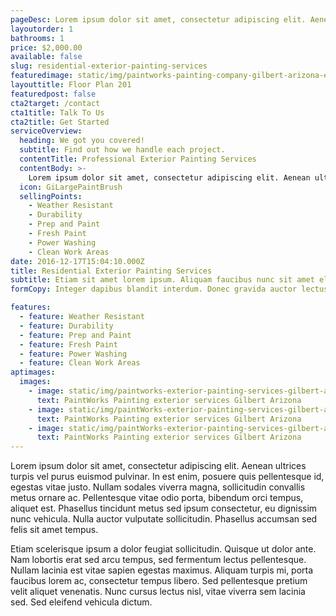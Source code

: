 ```yaml
---
pageDesc: Lorem ipsum dolor sit amet, consectetur adipiscing elit. Aenean ultrices turpis vel purus euismod pulvinar. In est enim, posuere quis pellentesque id, egestas vitae justo. Nullam sodales viverra magna, sollicitudin convallis metus ornare ac. Pellentesque vitae odio porta, bibendum orci tempus, aliquet est. Phasellus tincidunt metus sed ipsum consectetur, eu dignissim nunc vehicula. Nulla auctor vulputate sollicitudin. Phasellus accumsan sed felis sit amet tempus.
layoutorder: 1
bathrooms: 1
price: $2,000.00
available: false
slug: residential-exterior-painting-services
featuredimage: static/img/paintworks-painting-company-gilbert-arizona-external.jpg
layouttitle: Floor Plan 201
featuredpost: false
cta2target: /contact
cta1title: Talk To Us
cta2title: Get Started
serviceOverview:
  heading: We got you covered!
  subtitle: Find out how we handle each project.
  contentTitle: Professional Exterior Painting Services
  contentBody: >-
    Lorem ipsum dolor sit amet, consectetur adipiscing elit. Aenean ultrices turpis vel purus euismod pulvinar. In est enim, posuere quis pellentesque id, egestas vitae justo. Nullam sodales viverra magna, sollicitudin convallis metus ornare ac. Pellentesque vitae odio porta, bibendum orci tempus, aliquet est. Phasellus tincidunt metus sed ipsum consectetur, eu dignissim nunc vehicula. Nulla auctor vulputate sollicitudin. Phasellus accumsan sed felis sit amet tempus.
  icon: GiLargePaintBrush
  sellingPoints:
    - Weather Resistant
    - Durability
    - Prep and Paint
    - Fresh Paint
    - Power Washing
    - Clean Work Areas
date: 2016-12-17T15:04:10.000Z
title: Residential Exterior Painting Services
subtitle: Etiam sit amet lorem ipsum. Aliquam faucibus nunc sit amet elit commodo efficitur.
formCopy: Integer dapibus blandit interdum. Donec gravida auctor lectus, in rhoncus ipsum suscipit eget. In non tincidunt nibh, a tempor tortor. Etiam sit amet lorem ipsum. Aliquam faucibus nunc sit amet elit commodo efficitur.

features:
  - feature: Weather Resistant
  - feature: Durability
  - feature: Prep and Paint
  - feature: Fresh Paint
  - feature: Power Washing
  - feature: Clean Work Areas
aptimages:
  images:
    - image: static/img/paintworks-exterior-painting-services-gilbert-arizona.jpeg
      text: PaintWorks Painting exterior services Gilbert Arizona
    - image: static/img/paintWorks-exterior-painting-services-gilbert-arizona-9.jpg
      text: PaintWorks Painting exterior services Gilbert Arizona
    - image: static/img/paintWorks-exterior-painting-services-gilbert-arizona-1.jpeg
      text: PaintWorks Painting exterior services Gilbert Arizona
---
```


Lorem ipsum dolor sit amet, consectetur adipiscing elit. Aenean ultrices turpis vel purus euismod pulvinar. In est enim, posuere quis pellentesque id, egestas vitae justo. Nullam sodales viverra magna, sollicitudin convallis metus ornare ac. Pellentesque vitae odio porta, bibendum orci tempus, aliquet est. Phasellus tincidunt metus sed ipsum consectetur, eu dignissim nunc vehicula. Nulla auctor vulputate sollicitudin. Phasellus accumsan sed felis sit amet tempus. 

Etiam scelerisque ipsum a dolor feugiat sollicitudin. Quisque ut dolor ante. Nam lobortis erat sed arcu tempus, sed fermentum lectus pellentesque. Nullam lacinia est vitae sapien egestas maximus. Aliquam turpis mi, porta faucibus lorem ac, consectetur tempus libero. Sed pellentesque pretium velit aliquet venenatis. Nunc cursus lectus nisl, vitae viverra sem lacinia sed. Sed eleifend vehicula dictum.

